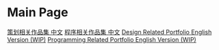# Main Page
<tabs group="Language">
    <tab id="CN" title="中文" group-key="CN">
        <procedure title="策划相关 WIP" id="DRP_C" >
            <a href="Design-related-portfolio-C.md">策划相关作品集 中文</a>
        </procedure>
        <procedure title="程序相关 WIP" id="PRP_C" >
            <a href="Programming-related-portfolio-C.md">程序相关作品集 中文</a>
        </procedure>
    </tab>
    <tab id="EN" title="English WIP" group-key="EN">
        <procedure title="Design Related" id="DRP_E" >
                <a href="Design-related-portfolio-E.md">Design Related Portfolio English Version (WIP)</a>
        </procedure>
        <procedure title="Program Related" id="PRP_E">
                <a href="Programming-related-portfolio-E.md">Programming Related Portfolio English Version (WIP)</a>
        </procedure>
    </tab>
</tabs>
